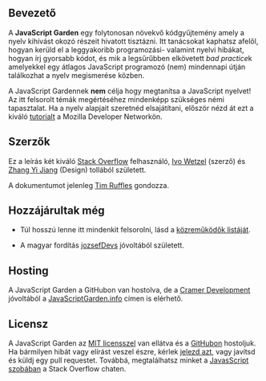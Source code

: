 ## Bevezető

A **JavaScript Garden** egy folytonosan növekvő kódgyűjtemény amely a nyelv kihívást okozó részeit hivatott tisztázni. Itt tanácsokat kaphatsz afelől, hogyan kerüld el a leggyakoribb programozási- valamint nyelvi hibákat, hogyan írj gyorsabb kódot, és mik a legsűrűbben elkövetett *bad practice*k amelyekkel egy átlagos JavaScript programozó (nem) mindennapi útján találkozhat a nyelv megismerése közben. 

A JavaScript Gardennek **nem** célja hogy megtanítsa a JavaScript nyelvet!
Az itt felsorolt témák megértéséhez mindenképp szükséges némi tapasztalat. Ha a nyelv alapjait szeretnéd elsajátítani, először nézd át ezt a kiváló [tutorialt][1] a Mozilla Developer Networkön.

## Szerzők

Ez a leírás két kiváló [Stack Overflow][2] felhasználó, [Ivo Wetzel][3] (szerző) és [Zhang Yi Jiang][4] (Design) tollából született.

A dokumentumot jelenleg [Tim Ruffles](http://truffles.me.uk) gondozza.

## Hozzájárultak még

 - Túl hosszú lenne itt mindenkit felsorolni, lásd a [közreműködők listáját](https://github.com/BonsaiDen/JavaScript-Garden/graphs/contributors).

 - A magyar fordítás [jozsefDevs](https://twitter.com/jozsefDevs) jóvoltából született.

## Hosting

A JavaScript Garden a GitHubon van hostolva, de a [Cramer Development][7] jóvoltából
a [JavaScriptGarden.info][8] címen is elérhető.

## Licensz

A JavaScript Garden az [MIT licensszel][9] van ellátva és a [GitHubon][10] hostoljuk.
Ha bármilyen hibát vagy elírást veszel észre, kérlek [jelezd azt][11], vagy javítsd és küldj egy pull requestet. Továbbá, megtalálhatsz minket a [JavasScript szobában][12] a Stack Overflow chaten.

[1]: https://developer.mozilla.org/en/JavaScript/Guide
[2]: http://stackoverflow.com/
[3]: http://stackoverflow.com/users/170224/ivo-wetzel
[4]: http://stackoverflow.com/users/313758/yi-jiang
[5]: https://github.com/caio
[6]: https://github.com/blixt
[7]: http://cramerdev.com/
[8]: http://javascriptgarden.info/
[9]: https://github.com/BonsaiDen/JavaScript-Garden/blob/next/LICENSE
[10]: https://github.com/BonsaiDen/JavaScript-Garden
[11]: https://github.com/BonsaiDen/JavaScript-Garden/issues
[12]: http://chat.stackoverflow.com/rooms/17/javascript
